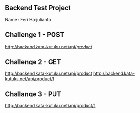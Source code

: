 ## Backend Test Project
Name : Feri Harjulianto

## Challenge 1 - POST
http://backend.kata-kutuku.net/api/product

## Challenge 2 - GET
http://backend.kata-kutuku.net/api/product
http://backend.kata-kutuku.net/api/product/1

## Challange 3 - PUT
http://backend.kata-kutuku.net/api/product/1